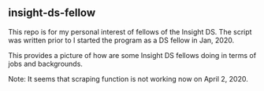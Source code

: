 ## insight-ds-fellow

This repo is for my personal interest of fellows of the Insight DS. The script was written prior to I started the program as a DS fellow in Jan, 2020.

This provides a picture of how are some Insight DS fellows doing in terms of jobs and backgrounds.

Note: It seems that scraping function is not working now on April 2, 2020.
